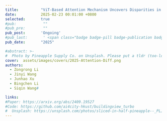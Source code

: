 ```yaml
---
title:          "ViT-Based Attention Mechanism Uncovers Disparities in Urban Economic Landscapes Across Cities"
date:           2025-02-23 00:01:00 +0800
selected:       true
#pub:            ""
#pub_pre:        ""
pub_post:       'Ongoing'
#pub_last:       ' <span class="badge badge-pill badge-publication badge-success">Spotlight</span>'
pub_date:       "2025"

#abstract: >-
#  Photo by Pineapple Supply Co. on Unsplash. Please put a tldr (too-long-didnt-read, 1~2 sentences) of your publication here. It is not recommended to put the actual abstract here because it is usually too long to fit in. $\LaTeX$ is supported. $a=b+c$.
cover:  assets/images/covers/2025-Attention-Diff.png
authors:
  - Zongrong Li
  - Jinyi Wang
  - Junhao Xu
  - Bingchen Li
  - Siqin Wang#

links:
#Paper: https://arxiv.org/abs/2409.19527
#Code: https://github.com/ai4city-hkust/buildingview_turbo
#  Unsplash: https://unsplash.com/photos/sliced-in-half-pineapple--_PLJZmHZzk
---
```


